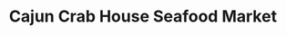 ---
title: "Cajun Crab House Seafood Market"
url: /columbia/cajun-crab-house-seafood-market/
shop: Fisch
---
